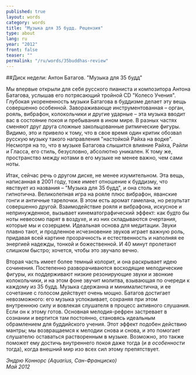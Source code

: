 ```yaml
---
published: true
layout: words
category: words
title: "Музыка для 35 будд. Рецензия"
type: about
lang: ru
year: "2012"
front: false
teaser: ""
permalink: "/ru/words/35buddhas-review"
---
```


##Диск недели: Антон Батагов. "Музыка для 35 будд"

Мы впервые открыли для себя русского пианиста и композитора Антона Батагова, услышав его потрясающий тройной CD "Колесо Учения". Глубокая укорененность музыки Батагова в буддизме делает эту вещь совершенно особенной. Завораживающе инструментованная – орган, рояль, вибрафон, колокольчики и другие ударные – эта музыка вводит вас в состояние покоя и пребывания в ином мире. В разных частях сменяют друг друга сложные закольцованные ритмические фигуры. Видимо, это и привело к тому, что в свое время один критик обозвал русскую музыку такого направления "настойкой Райха на водке". Несмотря на то, что в музыке Батагова слышится влияние Райха, Райли и Гласса, его стиль, безусловно, абсолютно уникален. К тому же, пространство между нотами в его музыке не менее важно, чем сами ноты.

Итак, сейчас речь о другом диске, не менее изумительном. Эта вещь, написанная в 2001 году, тоже имеет отношение к буддизму, что явствует из названия – "Музыка для 35 будд", и она столь же гипнотична. Великолепная игра на рояле плюс вибрафон, яванские гонги и античные тарелочки. В этом есть аромат гамелана, но результат совершенно другой. Взаимодействие рояля и вибрафона, искусное и непринужденное, вызывает кинематографический эффект: как будто бы ноты невесомо парят в воздухе, и из них складываются очертания, которые мы и созерцаем. Идеальная основа для медитации. Звуки плавно тают, и продленное исчезновение звуков играет важную роль, придавая всей картине прозрачность и естественность и наполняя ее энергией надежды, тонкой и божественной. И 40 минут пролетают слишком быстро; хочется, чтобы это звучало вечно.

Вторая часть имеет более темный колорит, и она раскрывает идею сочинения. Постепенно разворачиваются восходящие мелодические фигуры, их поддерживают низкие резонирующие звуки и звонкие колокольчики, и на этом фоне звучит молитва, взывающая по очереди к каждому из 35 будд. Музыка сдержанна и минималистична, и ее сочетание с голосом действует очень мощно. Батагов достигает невозможного: его музыка успокаивает, сохраняя при этом внутреннюю силу и вовлекая слушателя в процесс активного слушания. Если он к этому готов. Основная мелодия-рефрен застревает в сознании и вертится там постоянно, становясь идеальным обрамлением для буддийского учения. Этот эффект подобен действию мантры; мы возвращаемся к мелодии снова и снова, и это помогает слушателю оставаться растворенным в музыке. Возможно, это также поможет ему достичь внутреннего покоя даже тогда (и _в особенности_ тогда), когда внешний мир изо всех сил этому препятствует.

_Эндрю Коннорс (Aquarius, Сан-Франциско)_  
_Май 2012_